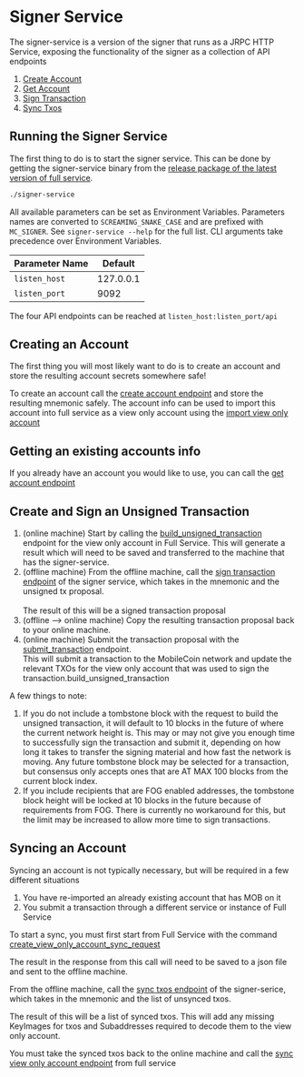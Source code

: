 # Signer Service

The signer-service is a version of the signer that runs as a JRPC HTTP Service, exposing the functionality of the signer as a collection of API endpoints

1. [Create Account](../../api-endpoints/signer-service/create\_account.md)
2. [Get Account](../../api-endpoints/signer-service/create\_account-1.md)
3. [Sign Transaction](../../api-endpoints/signer-service/create\_account-2.md)
4. [Sync Txos](../../api-endpoints/signer-service/create\_account-3.md)

## Running the Signer Service

The first thing to do is to start the signer service. This can be done by getting the signer-service binary from the [release package of the latest version of full service](https://github.com/mobilecoinofficial/full-service/releases).

```bash
./signer-service
```

All available parameters can be set as Environment Variables. Parameters names are converted to `SCREAMING_SNAKE_CASE` and are prefixed with `MC_SIGNER`. See `signer-service --help` for the full list. CLI arguments take precedence over Environment Variables.

| Parameter Name | Default   |
| -------------- | --------- |
| `listen_host`  | 127.0.0.1 |
| `listen_port`  | 9092      |

The four API endpoints can be reached at `listen_host:listen_port/api`

## Creating an Account

The first thing you will most likely want to do is to create an account and store the resulting account secrets somewhere safe!

To create an account call the [create account endpoint](../../api-endpoints/signer-service/create\_account.md) and store the resulting mnemonic safely. The account info can be used to import this account into full service as a view only account using the [import view only account](../../api-endpoints/v2/account/view-only-account/import\_view\_only\_account.md)&#x20;

## Getting an existing accounts info

If you already have an account you would like to use, you can call the [get account endpoint](../../api-endpoints/signer-service/create\_account-1.md)

## Create and Sign an Unsigned Transaction

1. (online machine) Start by calling the [build\_unsigned\_transaction](../../api-endpoints/v2/transaction/transaction/build\_unsigned\_transaction.md) endpoint for the view only account in Full Service. This will generate a result which will need to be saved and transferred to the machine that has the signer-service.
2. (offline machine) From the offline machine, call the [sign transaction endpoint](../../api-endpoints/signer-service/create\_account-2.md) of the signer service, which takes in the mnemonic and the unsigned tx proposal.\
   \
   The result of this will be a signed transaction proposal
3. (offline --> online machine) Copy the resulting transaction proposal back to your online machine.
4. (online machine) Submit the transaction proposal with the [submit\_transaction](../../api-endpoints/v2/transaction/transaction/submit\_transaction.md) endpoint.\
   This will submit a transaction to the MobileCoin network and update the relevant TXOs for the view only account that was used to sign the transaction.build\_unsigned\_transaction

A few things to note:

1. If you do not include a tombstone block with the request to build the unsigned transaction, it will default to 10 blocks in the future of where the current network height is. This may or may not give you enough time to successfully sign the transaction and submit it, depending on how long it takes to transfer the signing material and how fast the network is moving. Any future tombstone block may be selected for a transaction, but consensus only accepts ones that are AT MAX 100 blocks from the current block index.
2. If you include recipients that are FOG enabled addresses, the tombstone block height will be locked at 10 blocks in the future because of requirements from FOG. There is currently no workaround for this, but the limit may be increased to allow more time to sign transactions.

## Syncing an Account

Syncing an account is not typically necessary, but will be required in a few different situations

1. You have re-imported an already existing account that has MOB on it
2. You submit a transaction through a different service or instance of Full Service

To start a sync, you must first start from Full Service with the command [create\_view\_only\_account\_sync\_request](https://github.com/mobilecoinofficial/full-service/blob/main/docs/view-only-accounts/syncing/create\_view\_only\_account\_sync\_request.md)

The result in the response from this call will need to be saved to a json file and sent to the offline machine.

From the offline machine, call the [sync txos endpoint](../../api-endpoints/signer-service/create\_account-3.md) of the signer-serice, which takes in the mnemonic and the list of unsynced txos.

The result of this will be a list of synced txos. This will add any missing KeyImages for txos and Subaddresses required to decode them to the view only account.

You must take the synced txos back to the online machine and call the [sync view only account endpoint](../../api-endpoints/v2/account/view-only-account/sync\_view\_only\_account.md) from full service

